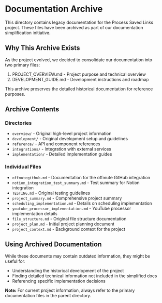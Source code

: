# Documentation Archive

This directory contains legacy documentation for the Process Saved Links project. These files have been archived as part of our documentation simplification initiative.

## Why This Archive Exists

As the project evolved, we decided to consolidate our documentation into two primary files:
1. PROJECT_OVERVIEW.md - Project purpose and technical overview
2. DEVELOPMENT_GUIDE.md - Development instructions and roadmap

This archive preserves the detailed historical documentation for reference purposes.

## Archive Contents

### Directories
- `overview/` - Original high-level project information
- `development/` - Original development setup and guidelines
- `reference/` - API and component references
- `integrations/` - Integration with external services
- `implementation/` - Detailed implementation guides

### Individual Files
- `offmutegithub.md` - Documentation for the offmute GitHub integration
- `notion_integration_test_summary.md` - Test summary for Notion integration
- `TESTING.md` - Original testing guidelines
- `project_summary.md` - Comprehensive project summary
- `scheduling_implementation.md` - Details on scheduling implementation
- `youtube_processor_implementation.md` - YouTube processor implementation details
- `file_structure.md` - Original file structure documentation
- `project_plan.md` - Initial project planning document
- `project_context.md` - Background context for the project

## Using Archived Documentation

While these documents may contain outdated information, they might be useful for:
- Understanding the historical development of the project
- Finding detailed technical information not included in the simplified docs
- Referencing specific implementation decisions

**Note:** For current project information, always refer to the primary documentation files in the parent directory. 